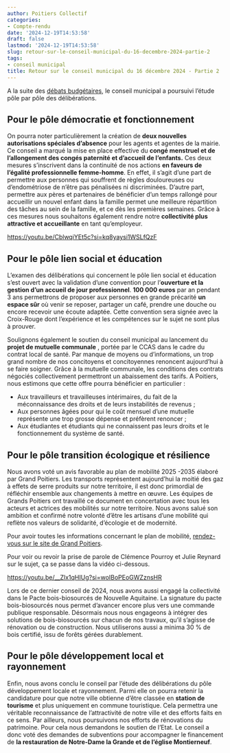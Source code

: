 ```yaml
---
author: Poitiers Collectif
categories:
- Compte-rendu
date: '2024-12-19T14:53:58'
draft: false
lastmod: '2024-12-19T14:53:58'
slug: retour-sur-le-conseil-municipal-du-16-decembre-2024-partie-2
tags:
- conseil municipal
title: Retour sur le conseil municipal du 16 décembre 2024 - Partie 2
---
```


A la suite des [débats budgétaires](https://poitierscollectif.fr/actualites/retour-sur-le-conseil-municipal-du-16-decembre-2024-partie-1/), le conseil municipal a poursuivi l’étude pôle par pôle des délibérations.

## Pour le pôle démocratie et fonctionnement 

On pourra noter particulièrement la création de **deux nouvelles autorisations spéciales d’absence** pour les agents et agentes de la mairie. Ce conseil a marqué la mise en place effective du **congé menstruel et de l’allongement des congés paternité et d’accueil de l’enfants.** Ces deux mesures s’inscrivent dans la continuité de nos actions **en faveurs de l’égalité professionnelle femme-homme**. En effet, il s’agit d’une part de permettre aux personnes qui souffrent de règles douloureuses ou d’endométriose de n’être pas pénalisées ni discriminées. D’autre part, permettre aux pères et partenaires de bénéficier d’un temps rallongé pour accueillir un nouvel enfant dans la famille permet une meilleure répartition des tâches au sein de la famille, et ce dès les premières semaines. Grâce à ces mesures nous souhaitons également rendre notre **collectivité plus attractive et accueillante** en tant qu’employeur.

https://youtu.be/CblwqiYEt5c?si=kq8yaysi1WSLfQzF 

## Pour le pôle lien social et éducation

L’examen des délibérations qui concernent le pôle lien social et éducation s’est ouvert avec la validation d’une convention pour l’**ouverture et la gestion d’un accueil de jour professionnel**. **100 000 euros** par an pendant 3 ans permettrons de proposer aux personnes en grande précarité **un espace sûr** où venir se reposer, partager un café, prendre une douche ou encore recevoir une écoute adaptée. Cette convention sera signée avec la Croix-Rouge dont l’expérience et les compétences sur le sujet ne sont plus à prouver.

Soulignons également le soutien du conseil municipal au lancement du **projet de mutuelle communale** , portée par le CCAS dans le cadre du contrat local de santé. Par manque de moyens ou d’informations, un trop grand nombre de nos concitoyens et concitoyennes renoncent aujourd’hui à se faire soigner. Grâce à la mutuelle communale, les conditions des contrats négociés collectivement permettront un abaissement des tarifs. A Poitiers, nous estimons que cette offre pourra bénéficier en particulier :

  * Aux travailleurs et travailleuses intérimaires, du fait de la méconnaissance des droits et de leurs instabilités de revenus ;
  * Aux personnes âgées pour qui le coût mensuel d’une mutuelle représente une trop grosse dépense et préfèrent renoncer ;
  * Aux étudiantes et étudiants qui ne connaissent pas leurs droits et le fonctionnement du système de santé.

## Pour le pôle transition écologique et résilience 

Nous avons voté un avis favorable au plan de mobilité 2025 -2035 élaboré par Grand Poitiers. Les transports représentent aujourd’hui la moitié des gaz à effets de serre produits sur notre territoire, il est donc primordial de réfléchir ensemble aux changements à mettre en œuvre. Les équipes de Grands Poitiers ont travaillé ce document en concertation avec tous les acteurs et actrices des mobilités sur notre territoire. Nous avons salué son ambition et confirmé notre volonté d’être les artisans d’une mobilité qui reflète nos valeurs de solidarité, d’écologie et de modernité. 

Pour avoir toutes les informations concernant le plan de mobilité, [rendez-vous sur le site de Grand Poitiers](https://www.grandpoitiers.fr/au-quotidien/deplacements/projets-et-conseil-en-mobilite/plan-de-mobilite). 

Pour voir ou revoir la prise de parole de Clémence Pourroy et Julie Reynard sur le sujet, ça se passe dans la vidéo ci-dessous.

https://youtu.be/__Zlx1qHIUg?si=woIBoPEoGWZznsHR 

Lors de ce dernier conseil de 2024, nous avons aussi engagé la collectivité dans le Pacte bois-biosourcés de Nouvelle Aquitaine. La signature du pacte bois-biosourcés nous permet d’avancer encore plus vers une commande publique responsable. Désormais nous nous engageons à intégrer des solutions de bois-biosourcés sur chacun de nos travaux, qu’il s’agisse de rénovation ou de construction. Nous utiliserons aussi a minima 30 % de bois certifié, issu de forêts gérées durablement.

## Pour le pôle développement local et rayonnement

Enfin, nous avons conclu le conseil par l’étude des délibérations du pôle développement locale et rayonnement. Parmi elle on pourra retenir la candidature pour que notre ville obtienne d’être classée en **station de tourisme** et plus uniquement en commune touristique. Cela permettra une véritable reconnaissance de l’attractivité de notre ville et des efforts faits en ce sens. Par ailleurs, nous poursuivons nos efforts de rénovations du patrimoine. Pour cela nous demandons le soutien de l’Etat. Le conseil a donc voté des demandes de subventions pour accompagner le financement de **la restauration de Notre-Dame la Grande et de l’église Montierneuf**.
